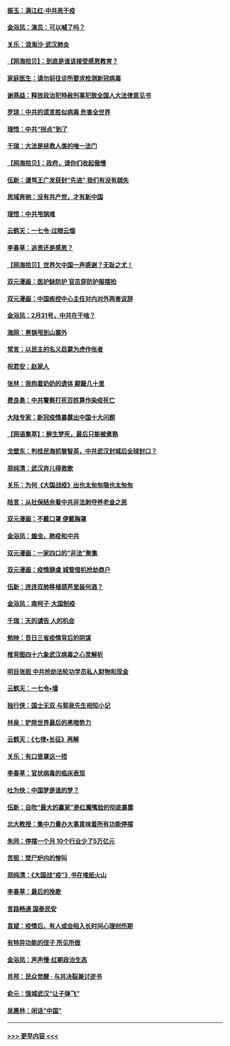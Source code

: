 #### [振玉：满江红‧中共恶于疫](../pages/nsc993/n11934647.md?t=03121631) 
#### [金浴凤：演员：可以喊了吗？](../pages/nsc993/n11934602.md?t=03121631) 
#### [关乐：浪淘沙·武汉肺炎](../pages/nsc993/n11931792.md?t=03121631) 
#### [【网海拾贝】：到底是谁该接受感恩教育？](../pages/nsc993/n11931552.md?t=03121631) 
#### [家庭医生：请勿前往诊所要求检测新冠病毒](../pages/nsc993/n11929190.md?t=03121631) 
#### [谢燕益：释放政治犯特赦刑事犯致全国人大法律意见书](../pages/nsc993/n11928978.md?t=03121631) 
#### [罗琼：中共的谎言胜似病毒 危害全世界](../pages/nsc993/n11922636.md?t=03121631) 
#### [理悟：中共“拐点”到了](../pages/nsc993/n11928496.md?t=03121631) 
#### [千瑞：大法是拯救人类的唯一法门](../pages/nsc993/n11927637.md?t=03121631) 
#### [【网海拾贝】：政府，请你们收起傲慢](../pages/nsc993/n11926932.md?t=03121631) 
#### [伍新：谩骂王广发获封“先进” 我们有没有疏失](../pages/nsc993/n11926101.md?t=03121631) 
#### [思域奔驰：没有共产党，才有新中国](../pages/nsc993/n11926058.md?t=03121631) 
#### [理悟：中共甩锅难](../pages/nsc993/n11925355.md?t=03121631) 
#### [云鹤天：一七令·过眼云烟](../pages/nsc993/n11925284.md?t=03121631) 
#### [李春草：追责还是感恩？](../pages/nsc993/n11925274.md?t=03121631) 
#### [【网海拾贝】世界欠中国一声感谢？无耻之尤！](../pages/nsc993/n11925239.md?t=03121631) 
#### [双元漫画：医护缺防护 官员穿防护服摆拍](../pages/nsc993/n11923899.md?t=03121631) 
#### [双元漫画：中国疾控中心主任对内对外两套说辞](../pages/nsc993/n11921994.md?t=03121631) 
#### [金浴凤：2月31号，中共在干啥？](../pages/nsc993/n11922706.md?t=03121631) 
#### [海网：黑锅甩到山寨外](../pages/nsc993/n11922688.md?t=03121631) 
#### [常言：以民主的名义启蒙为虎作伥者](../pages/nsc993/n11922217.md?t=03121631) 
#### [祝君安：赵家人](../pages/nsc993/n11922209.md?t=03121631) 
#### [张林：我抱着奶奶的遗体 颠簸几十里](../pages/nsc993/n11920945.md?t=03121631) 
#### [费良勇：中共警察打死百姓算作染疫死亡](../pages/nsc993/n11919264.md?t=03121631) 
#### [大陆专家：新冠疫情暴露出中国十大问题](../pages/nsc993/n11919187.md?t=03121631) 
#### [【网语集萃】：醉生梦死，最后只能被煮熟](../pages/nsc993/n11918994.md?t=03121631) 
#### [戈壁东：判桂民海抓黎智英，中共武汉封城后全球封口？](../pages/nsc993/n11917982.md?t=03121631) 
#### [郑纯清：武汉弃儿得救歌](../pages/nsc993/n11917881.md?t=03121631) 
#### [关乐：为何《大国战疫》出也太匆匆隐也太匆匆](../pages/nsc993/n11917792.md?t=03121631) 
#### [陆言：从社保结余看中共非法剥夺养老金之恶](../pages/nsc993/n11917084.md?t=03121631) 
#### [双元漫画：不戴口罩 便戴胸罩](../pages/nsc993/n11916447.md?t=03121631) 
#### [金浴凤：蝗虫，肺疫和中共](../pages/nsc993/n11916904.md?t=03121631) 
#### [双元漫画：一家四口的“非法”聚集](../pages/nsc993/n11916378.md?t=03121631) 
#### [双元漫画：疫情肆虐 城管借机抢劫商户](../pages/nsc993/n11916310.md?t=03121631) 
#### [伍新：连连双肺移植葫芦里装何酒？](../pages/nsc993/n11913667.md?t=03121631) 
#### [金浴凤：南柯子·大国制疫](../pages/nsc993/n11913657.md?t=03121631) 
#### [千瑞：天的谴告  人的机会](../pages/nsc993/n11913309.md?t=03121631) 
#### [勉映：吾日三省疫情背后的阴谋](../pages/nsc993/n11913079.md?t=03121631) 
#### [推背图四十六象武汉病毒之心灵解析](../pages/nsc993/n11911761.md?t=03121631) 
#### [明目张胆 中共抢劫法轮功学员私人财物和现金](../pages/nsc993/n11910262.md?t=03121631) 
#### [云鹤天：一七令▪墙](../pages/nsc993/n11910627.md?t=03121631) 
#### [独行侠：国士无双 与郭泉先生相知小记](../pages/nsc993/n11910613.md?t=03121631) 
#### [林泉：铲除世界最后的黑暗势力](../pages/nsc993/n11909320.md?t=03121631) 
#### [云鹤天：《七律▪长征》再解](../pages/nsc993/n11909327.md?t=03121631) 
#### [关乐：有口皆罩这一捂](../pages/nsc993/n11908393.md?t=03121631) 
#### [李春草：官状病毒的临床表现](../pages/nsc993/n11908339.md?t=03121631) 
#### [吐为快：中国梦是谁的梦？](../pages/nsc993/n11906564.md?t=03121631) 
#### [伍新：自吹“最大的赢家”是红魔嘴脸的彻底暴露](../pages/nsc993/n11906407.md?t=03121631) 
#### [北大教授：集中力量办大事意味着所有功能停摆](../pages/nsc993/n11904800.md?t=03121631) 
#### [朱同：停摆一个月 10个行业少了5万亿元](../pages/nsc993/n11904498.md?t=03121631) 
#### [苦胆：焚尸炉内的惨叫](../pages/nsc993/n11904479.md?t=03121631) 
#### [郑纯清：《大国战“疫”》书在堆纸火山](../pages/nsc993/n11904450.md?t=03121631) 
#### [李春草：最后的挽歌](../pages/nsc993/n11904441.md?t=03121631) 
#### [言路畅通 国泰民安](../pages/nsc993/n11904222.md?t=03121631) 
#### [袁斌：疫情后，有人或会陷入长时间心理创伤期](../pages/nsc993/n11901514.md?t=03121631) 
#### [有特异功能的侄子 所见所做](../pages/nsc993/n11901154.md?t=03121631) 
#### [金浴凤：声声慢‧红朝政治生态](../pages/nsc993/n11899553.md?t=03121631) 
#### [肖邦：民众觉醒 · 与共决裂兼讨逆书](../pages/nsc993/n11898435.md?t=03121631) 
#### [俞元：饿城武汉“让子弹飞”](../pages/nsc993/n11898344.md?t=03121631) 
#### [吴惠林：闲话“中国”](../pages/nsc993/n11898182.md?t=03121631) 

----
#### [ >>> 更早内容 <<< ](../indexes/nsc993-earlier.md)
